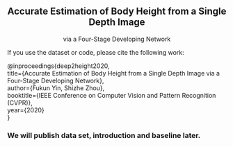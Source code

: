 ## <center> Accurate Estimation of Body Height from a Single Depth Image </center>  
<center> via a Four-Stage Developing Network </center>

If you use the dataset or code, please cite the following work:  


@inproceedings{deep2height2020,  
  title={Accurate Estimation of Body Height from a Single Depth Image via a Four-Stage Developing Network},  
  author={Fukun Yin, Shizhe Zhou},  
  booktitle={IEEE Conference on Computer Vision and Pattern Recognition (CVPR)},  
  year={2020}  
}  

### We will publish data set, introduction and baseline later.
